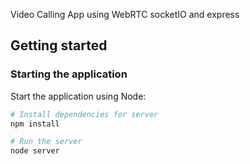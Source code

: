 Video Calling App using WebRTC socketIO and express

## Getting started

### Starting the application

Start the application using Node:

```bash
# Install dependencies for server
npm install

# Run the server
node server
```